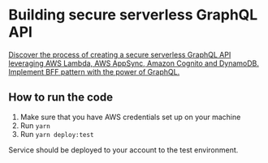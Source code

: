 # Building secure serverless GraphQL API

[Discover the process of creating a secure serverless GraphQL API leveraging AWS Lambda, AWS AppSync, Amazon Cognito and DynamoDB. Implement BFF pattern with the power of GraphQL.](https://www.piotrswiatek.dev/articles/building-secure-serverless-graphql-api)


## How to run the code

1. Make sure that you have AWS credentials set up on your machine
2. Run `yarn`
3. Run `yarn deploy:test`

Service should be deployed to your account to the test environment.